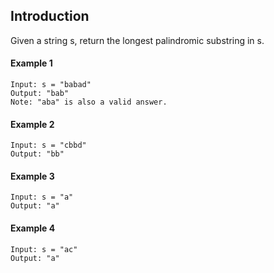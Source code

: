 ## Introduction

Given a string s, return the longest palindromic substring in s.




#### Example 1

```
Input: s = "babad"
Output: "bab"
Note: "aba" is also a valid answer.
```
#### Example 2

```
Input: s = "cbbd"
Output: "bb"
```
#### Example 3

```
Input: s = "a"
Output: "a"
```

#### Example 4

```
Input: s = "ac"
Output: "a"
```